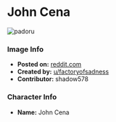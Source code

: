 # John Cena

![padoru](https://raw.githubusercontent.com/shadow578/Project-Padoru/master/Padoru/other-john-cena.png "John Cena")

### Image Info
* **Posted on:**     [reddit.com](https://www.reddit.com/r/Padoru/comments/dy0ggm/john_cena_wwe/)
* **Created by:**    [u/factoryofsadness](https://github.com/shadow578/Project-Padoru/blob/master/table-of-contents/creators/ufactoryofsadness.md)
* **Contributor:**   shadow578

### Character Info
* **Name:**   John Cena



